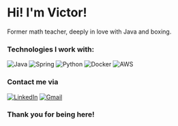 # Hi! I'm Victor!

Former math teacher, deeply in love with Java and boxing.

### Technologies I work with:

<p>
<img src="https://img.shields.io/badge/Java-cfcfcf?style=for-the-badge&logo=openjdk&logoColor=black" alt="Java"/>
<img src="https://img.shields.io/badge/Spring-6DB33F?style=for-the-badge&logo=spring&logoColor=white" alt="Spring"/>
<img src="https://img.shields.io/badge/Python-3776AB?style=for-the-badge&logo=python&logoColor=white" alt="Python"/>
<img src="https://img.shields.io/badge/Docker-2496ED?style=for-the-badge&logo=docker&logoColor=white" alt="Docker"/>
<img src="https://img.shields.io/badge/AWS-FF9900?style=for-the-badge&logo=amazonaws&logoColor=white" alt="AWS"/>
</p>

### Contact me via

<span style="display: inline-block;"> [![LinkedIn](https://img.shields.io/badge/LinkedIn-0077B5?style=for-the-badge&logo=linkedin&logoColor=white)](https://www.linkedin.com/in/victorfernandesneto/) </span>
<span style="display: inline-block;">[![Gmail](https://img.shields.io/badge/Gmail-D14836?style=for-the-badge&logo=gmail&logoColor=white)](mailto:vvfernandesneto@gmail.com)</span>

### Thank you for being here!